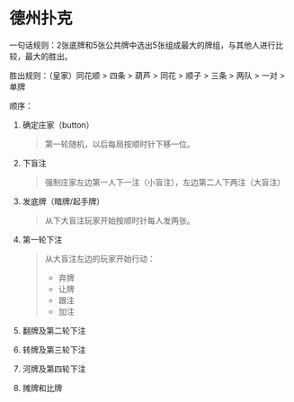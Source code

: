 # 德州扑克

一句话规则：2张底牌和5张公共牌中选出5张组成最大的牌组，与其他人进行比较，最大的胜出。

胜出规则：（皇家）同花顺 > 四条 > 葫芦 > 同花 > 顺子 > 三条 > 两队 > 一对 > 单牌

顺序：

1. 确定庄家（button）

   > 第一轮随机，以后每局按顺时针下移一位。

2. 下盲注

   > 强制庄家左边第一人下一注（小盲注），左边第二人下两注（大盲注）

3. 发底牌（暗牌/起手牌）

   > 从下大盲注玩家开始按顺时针每人发两张。

4. 第一轮下注

   > 从大盲注左边的玩家开始行动：
   >
   > - 弃牌
   > - 让牌
   > - 跟注
   > - 加注

5. 翻牌及第二轮下注

6. 转牌及第三轮下注

7. 河牌及第四轮下注

8. 摊牌和比牌

